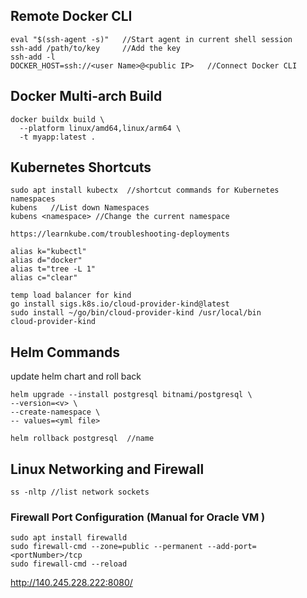 ## Remote Docker CLI
```
eval "$(ssh-agent -s)"   //Start agent in current shell session
ssh-add /path/to/key     //Add the key
ssh-add -l
DOCKER_HOST=ssh://<user Name>@<public IP>   //Connect Docker CLI
```
## Docker Multi-arch Build
```
docker buildx build \
  --platform linux/amd64,linux/arm64 \
  -t myapp:latest .
```
## Kubernetes Shortcuts
```
sudo apt install kubectx  //shortcut commands for Kubernetes namespaces
kubens   //List down Namespaces
kubens <namespace> //Change the current namespace

https://learnkube.com/troubleshooting-deployments

```
```
alias k="kubectl"
alias d="docker"
alias t="tree -L 1"
alias c="clear"
```
```
temp load balancer for kind
go install sigs.k8s.io/cloud-provider-kind@latest
sudo install ~/go/bin/cloud-provider-kind /usr/local/bin
cloud-provider-kind
```
## Helm Commands
update helm chart and roll back
```
helm upgrade --install postgresql bitnami/postgresql \
--version=<v> \
--create-namespace \
-- values=<yml file>

helm rollback postgresql  //name
```

## Linux Networking and Firewall
```
ss -nltp //list network sockets

```
### Firewall Port Configuration (Manual for Oracle VM )
```
sudo apt install firewalld
sudo firewall-cmd --zone=public --permanent --add-port=<portNumber>/tcp 
sudo firewall-cmd --reload 
```

http://140.245.228.222:8080/
